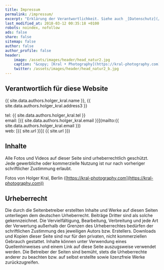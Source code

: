 ```yaml
---
title: Impressum
permalink: /impressum/
excerpt: "Erklärung der Verantwortlichkeit. Siehe auch _[Datenschutz](/datenschutz/)_."
last_modified_at: 2018-03-12 00:35:18 +0100
robots: noindex, nofollow
ads: false
share: false
sitemap: false
author: false
author_profile: false 
header:
    image: /assets/images/header/head_natur2.jpg
    caption: "&copy; [Kral • Photography](https://kral-photography.com)"
    twitter: /assets/images/header/head_natur2_b.jpg
---
```


## Verantwortlich für diese Website

{{ site.data.authors.holger_kral.name }}, {{ site.data.authors.holger_kral.address3 }}   

tel: {{ site.data.authors.holger_kral.tel }}   
email: [{{ site.data.authors.holger_kral.email }}](mailto:{{ site.data.authors.holger_kral.email }})   
web: [{{ site.url }}]( {{ site.url }})   

## Inhalte

Alle Fotos und Videos auf dieser Seite sind urheberrechtlich geschützt.
Jede gewerbliche oder kommerzielle Nutzung ist nur nach vorheriger schriftlicher Zustimmung erlaubt.

Fotos von Holger Kral, Berlin ([https://kral-photography.com](https://kral-photography.com))
<br />
## Urheberrecht

Die durch die Seitenbetreiber erstellten Inhalte und Werke auf diesen Seiten unterliegen dem deutschen Urheberrecht. Beiträge Dritter sind als solche gekennzeichnet. Die Vervielfältigung, Bearbeitung, Verbreitung und jede Art der Verwertung außerhalb der Grenzen des Urheberrechtes bedürfen der schriftlichen Zustimmung des jeweiligen Autors bzw. Erstellers. Downloads und Kopien dieser Seite sind nur für den privaten, nicht kommerziellen Gebrauch gestattet. Inhalte können unter Verwendung eines Quellenhinweises und einem Link auf diese Seite auszugsweise verwendet werden.
Die Betreiber der Seiten sind bemüht, stets die Urheberrechte anderer zu beachten bzw. auf selbst erstellte sowie lizenzfreie Werke zurückzugreifen.
